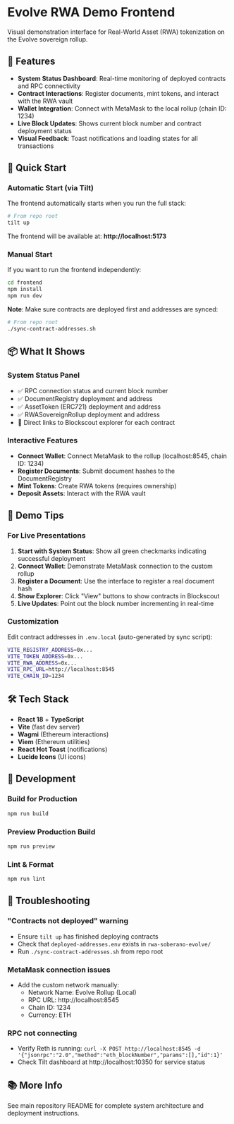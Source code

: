 # Evolve RWA Demo Frontend

Visual demonstration interface for Real-World Asset (RWA) tokenization on the Evolve sovereign rollup.

## 🎯 Features

- **System Status Dashboard**: Real-time monitoring of deployed contracts and RPC connectivity
- **Contract Interactions**: Register documents, mint tokens, and interact with the RWA vault
- **Wallet Integration**: Connect with MetaMask to the local rollup (chain ID: 1234)
- **Live Block Updates**: Shows current block number and contract deployment status
- **Visual Feedback**: Toast notifications and loading states for all transactions

## 🚀 Quick Start

### Automatic Start (via Tilt)

The frontend automatically starts when you run the full stack:

```bash
# From repo root
tilt up
```

The frontend will be available at: **http://localhost:5173**

### Manual Start

If you want to run the frontend independently:

```bash
cd frontend
npm install
npm run dev
```

**Note**: Make sure contracts are deployed first and addresses are synced:

```bash
# From repo root
./sync-contract-addresses.sh
```

## 📦 What It Shows

### System Status Panel
- ✅ RPC connection status and current block number
- ✅ DocumentRegistry deployment and address
- ✅ AssetToken (ERC721) deployment and address
- ✅ RWASovereignRollup deployment and address
- 🔗 Direct links to Blockscout explorer for each contract

### Interactive Features
- **Connect Wallet**: Connect MetaMask to the rollup (localhost:8545, chain ID: 1234)
- **Register Documents**: Submit document hashes to the DocumentRegistry
- **Mint Tokens**: Create RWA tokens (requires ownership)
- **Deposit Assets**: Interact with the RWA vault

## 🎨 Demo Tips

### For Live Presentations

1. **Start with System Status**: Show all green checkmarks indicating successful deployment
2. **Connect Wallet**: Demonstrate MetaMask connection to the custom rollup
3. **Register a Document**: Use the interface to register a real document hash
4. **Show Explorer**: Click "View" buttons to show contracts in Blockscout
5. **Live Updates**: Point out the block number incrementing in real-time

### Customization

Edit contract addresses in `.env.local` (auto-generated by sync script):

```bash
VITE_REGISTRY_ADDRESS=0x...
VITE_TOKEN_ADDRESS=0x...
VITE_RWA_ADDRESS=0x...
VITE_RPC_URL=http://localhost:8545
VITE_CHAIN_ID=1234
```

## 🛠️ Tech Stack

- **React 18** + **TypeScript**
- **Vite** (fast dev server)
- **Wagmi** (Ethereum interactions)
- **Viem** (Ethereum utilities)
- **React Hot Toast** (notifications)
- **Lucide Icons** (UI icons)

## 📝 Development

### Build for Production

```bash
npm run build
```

### Preview Production Build

```bash
npm run preview
```

### Lint & Format

```bash
npm run lint
```

## 🔧 Troubleshooting

### "Contracts not deployed" warning
- Ensure `tilt up` has finished deploying contracts
- Check that `deployed-addresses.env` exists in `rwa-soberano-evolve/`
- Run `./sync-contract-addresses.sh` from repo root

### MetaMask connection issues
- Add the custom network manually:
  - Network Name: Evolve Rollup (Local)
  - RPC URL: http://localhost:8545
  - Chain ID: 1234
  - Currency: ETH

### RPC not connecting
- Verify Reth is running: `curl -X POST http://localhost:8545 -d '{"jsonrpc":"2.0","method":"eth_blockNumber","params":[],"id":1}'`
- Check Tilt dashboard at http://localhost:10350 for service status

## 📚 More Info

See main repository README for complete system architecture and deployment instructions.
